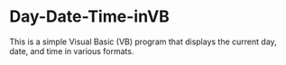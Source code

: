 # Day-Date-Time-inVB
This is a simple Visual Basic (VB) program that displays the current day, date, and time in various formats.
